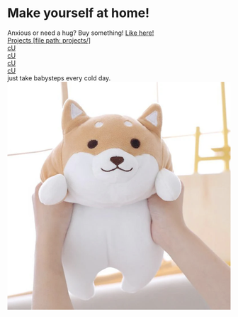 <!DOCTYPE html>
<html lang="en">
<head>
	<meta charset="UTF-8">
	<meta name="viewport" content="width=device-width, initial-scale=1.0">
	<title>Homepage</title>
</head>
<body>
	<h1>Make yourself at home!</h1>
Anxious or need a hug? Buy something!
	<a href="about/">Like here!</a><br>
	<a href="projects/">Projects [file path: projects/]</a><br>
	<a href=https://www.temu.com/cuddly-capybara-plush-toy-soft-lifelike-polyester-stuffed-animal-for--collectors-ideal-gift-for-birthdays-christmas-and-halloween-g-601099828197592.html?top_gallery_url=https%3A%2F%2Fimg.kwcdn.com%2Fproduct%2Fopen%2F2024-09-29%2F1727604849628-aca3a0fa0cc543fd983bce36cb88b246-goods.jpeg&spec_gallery_id=3076797533&share_token=6xVSaCecKPvHqCLBR00-tsh1K_c3A2vTcDsLk5xLA3RJUFLx-D9hfctZmgaHraOg30Hk_6oswnh16C8XTQTjNXQkzcmlrSGAikQvxtK4ftRCorP4t_JgImi1AXVLbLnA&refer_page_el_sn=209279&_x_vst_scene=adg&_x_ads_sub_channel=shopping&_x_ns_prz_type=-1&_x_ns_sku_id=17593394038314&_x_ns_gid=601099808341555&_x_ads_channel=google&_x_gmc_account=647900107&_x_login_type=Google&_x_ads_account=1919904652&_x_ads_set=22052447721&_x_ads_id=172625889036&_x_ads_creative_id=726584033739&_x_ns_source=g&_x_ns_gclid=CjwKCAiAm-67BhBlEiwAEVftNmcw-3sXarj7wSs8fh4_uGwTWbzTVhO1vJtKplkEHfs5P2oanP7mvhoCdB0QAvD_BwE&_x_ns_placement=&_x_ns_match_type=&_x_ns_ad_position=&_x_ns_product_id=17593394038314&_x_ns_target=&_x_ns_devicemodel=&_x_ns_wbraid=Cj4KCAiA-Oi7BhBYEi4AcWKx7KtHHirJGwJUGzOpzR4kCHNHQazbAEqwFzZyW7ixVUUDwkKGckOHruzkGgLs1Q&_x_ns_gbraid=0AAAAAo4mICHQIyog_4DEmKUvtXyjZa1AI&_x_ns_targetid=pla-2391198224772&refer_page_name=kuiper&refer_page_id=13554_1736205222084_imqfqu24lh&refer_page_sn=13554&_x_sessn_id=01thoc1k0t>cU</a><br>
	<a href=https://www.mercari.com/us/item/m81672396656/?srsltid=AfmBOop_FpXwsU1qM7FpZi35o-E7CG-qb1jrOObaqW492v4wYBQXfOiw0xo>cU</a><br>
	<a href=https://www.amazon.com/Riuyxiu-Plushies-Stuffed-Animal-Pillow/dp/B0DQG91JXR?source=ps-sl-shoppingads-lpcontext&ref_=fplfs&smid=A3A558ZVUMGLQ6&th=1>cU</a><br>
	<a href=https://www.amazon.com/Generic-Crocodile-Multicolor-Alligator-Decoration/dp/B0CQ2C68K2>cU</a><br>
	just take babysteps every cold day.
	<br>


</body>
</html>
<html>
<head> 
<title>How To Insert an Image</title>
</head>
<body>
<img src="bent dog.png" /> 
</body>
</html>